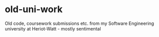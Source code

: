 # old-uni-work

Old code, coursework submissions etc. from my Software Engineering university at Heriot-Watt - mostly sentimental
